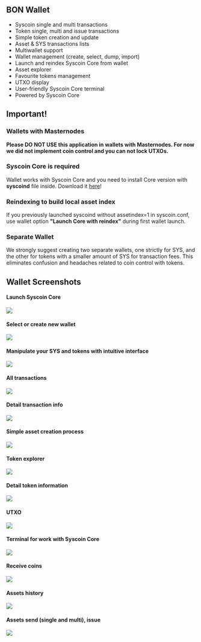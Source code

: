 ## BON Wallet
- Syscoin single and multi transactions
- Token single, multi and issue transactions
- Simple token creation and update
- Asset & SYS transactions lists
- Multiwallet support
- Wallet management (create, select, dump, import)
- Launch and reindex Syscoin Core from wallet
- Asset explorer
- Favourite tokens management
- UTXO display
- User-friendly Syscoin Core terminal
- Powered by Syscoin Core

## Important!

### Wallets with Masternodes
<p><b>Please DO NOT USE this application in wallets with Masternodes. For now we did not implement coin control and you can not lock UTXOs.</b></p>

### Syscoin Core is required
<p>Wallet works with Syscoin Core and you need to install Core version with <b>syscoind</b> file inside. Download it <a href="https://github.com/syscoin/syscoin">here</a>!</p>

### Reindexing to build local asset index
<p>If you previously launched syscoind without assetindex=1 in syscoin.conf, use wallet option  <b>"Launch Core with reindex"</b> during first wallet launch.</p>

### Separate Wallet
<p>We strongly suggest creating two separate wallets, one strictly for SYS, and the other for tokens with a smaller amount of SYS for transaction fees. This eliminates confusion and headaches related to coin control with tokens. </p>



## Wallet Screenshots

#### Launch Syscoin Core
![](https://github.com/bon-coin/bonwallet-release/blob/vue-version/dist/img/readme/img1.png)

#### Select or create new wallet
![](https://github.com/bon-coin/bonwallet-release/blob/vue-version/dist/img/readme/img2.png)

#### Manipulate your SYS and tokens with intuitive interface
![](https://github.com/bon-coin/bonwallet-release/blob/vue-version/dist/img/readme/img3.png)

#### All transactions
![](https://github.com/bon-coin/bonwallet-release/blob/vue-version/dist/img/readme/img4.png)

#### Detail transaction info
![](https://github.com/bon-coin/bonwallet-release/blob/vue-version/dist/img/readme/img5.png)

#### Simple asset creation process
![](https://github.com/bon-coin/bonwallet-release/blob/vue-version/dist/img/readme/img6.png)

#### Token explorer
![](https://github.com/bon-coin/bonwallet-release/blob/vue-version/dist/img/readme/img7.png)

#### Detail token information
![](https://github.com/bon-coin/bonwallet-release/blob/vue-version/dist/img/readme/img13.png)

#### UTXO 
![](https://github.com/bon-coin/bonwallet-release/blob/vue-version/dist/img/readme/img8.png)

#### Terminal for work with Syscoin Core
![](https://github.com/bon-coin/bonwallet-release/blob/vue-version/dist/img/readme/img9.png)

#### Receive coins
![](https://github.com/bon-coin/bonwallet-release/blob/vue-version/dist/img/readme/img10.png)

#### Assets history
![](https://github.com/bon-coin/bonwallet-release/blob/vue-version/dist/img/readme/img11.png)

#### Assets send (single and multi), issue
![](https://github.com/bon-coin/bonwallet-release/blob/vue-version/dist/img/readme/img12.png)

